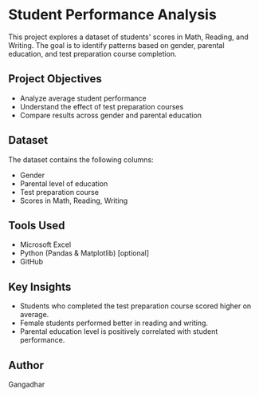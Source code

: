 
# Student Performance Analysis

This project explores a dataset of students' scores in Math, Reading, and Writing. The goal is to identify patterns based on gender, parental education, and test preparation course completion.

## Project Objectives
- Analyze average student performance
- Understand the effect of test preparation courses
- Compare results across gender and parental education

## Dataset
The dataset contains the following columns:
- Gender
- Parental level of education
- Test preparation course
- Scores in Math, Reading, Writing

## Tools Used
- Microsoft Excel
- Python (Pandas & Matplotlib) [optional]
- GitHub

## Key Insights
- Students who completed the test preparation course scored higher on average.
- Female students performed better in reading and writing.
- Parental education level is positively correlated with student performance.

## Author
Gangadhar
